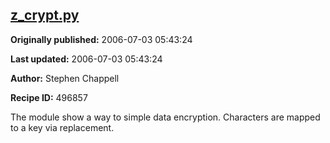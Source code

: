 ## [z_crypt.py](https://code.activestate.com/recipes/496857-z_cryptpy)

**Originally published:** 2006-07-03 05:43:24

**Last updated:** 2006-07-03 05:43:24

**Author:** Stephen Chappell

**Recipe ID:** 496857

The module show a way to simple data encryption.
Characters are mapped to a key via replacement.
